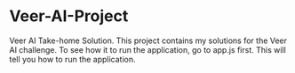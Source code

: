 # Veer-AI-Project
Veer AI Take-home Solution. This project contains my solutions for the Veer AI challenge. To see how it to run the application, go to app.js first. This will tell you how to run the application.

